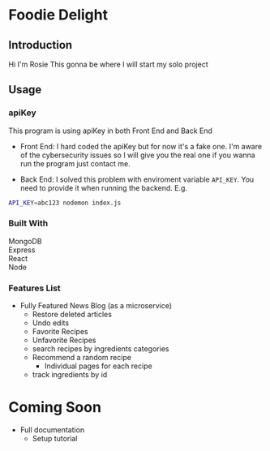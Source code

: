 # Foodie Delight 

## Introduction

Hi I'm Rosie
This gonna be where I will start my solo project

## Usage

### apiKey

This program is using apiKey in both Front End and Back End

- Front End: I hard coded the apiKey but for now it's a fake one. I'm aware of the cybersecurity issues so I will give you the real one if you wanna run the program just contact me.

- Back End: I solved this problem with enviroment variable `API_KEY`. You need to provide it when running the backend. E.g.

```bash
API_KEY=abc123 nodemon index.js
```
### Built With

MongoDB<br>
Express<br>
React<br>
Node<br>

### Features List
- Fully Featured News Blog (as a microservice)
	- Restore deleted articles
	- Undo edits
  - Favorite Recipes
  - Unfavorite Recipes
  - search recipes by ingredients categories
  - Recommend a random recipe
	- Individual pages for each recipe
  - track ingredients by id

# Coming Soon
- Full documentation
	- Setup tutorial



